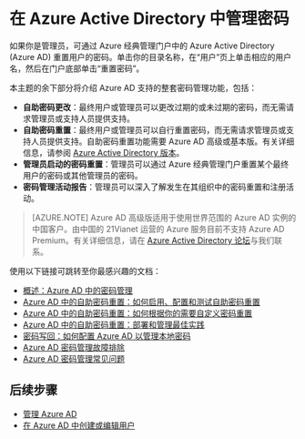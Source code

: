 <properties
    pageTitle="在 Azure Active Directory 中管理密码 | Azure"
    description="如何在 Azure Active Directory 中管理密码。"
    services="active-directory"
    documentationcenter=""
    author="curtand"
    manager="femila"
    editor="" />
<tags
    ms.assetid="a7679724-0ed5-4973-92e2-bd1285a6ef93"
    ms.service="active-directory"
    ms.workload="identity"
    ms.tgt_pltfrm="na"
    ms.devlang="na"
    ms.topic="article"
    ms.date="02/13/2017"
    wacn.date="03/07/2017"
    ms.author="curtand" />  


# 在 Azure Active Directory 中管理密码
如果你是管理员，可通过 Azure 经典管理门户中的 Azure Active Directory (Azure AD) 重置用户的密码。单击你的目录名称，在“用户”页上单击相应的用户名，然后在门户底部单击“重置密码”。

本主题的余下部分将介绍 Azure AD 支持的整套密码管理功能，包括：

- **自助密码更改**：最终用户或管理员可以更改过期的或未过期的密码，而无需请求管理员或支持人员提供支持。
- **自助密码重置**：最终用户或管理员可以自行重置密码，而无需请求管理员或支持人员提供支持。自助密码重置功能需要 Azure AD 高级或基本版。有关详细信息，请参阅 [Azure Active Directory 版本](/documentation/articles/active-directory-editions/)。
- **管理员启动的密码重置**：管理员可以通过 Azure 经典管理门户重置某个最终用户的密码或其他管理员的密码。
- **密码管理活动报告**：管理员可以深入了解发生在其组织中的密码重置和注册活动。

> [AZURE.NOTE]
Azure AD 高级版适用于使用世界范围的 Azure AD 实例的中国客户。由中国的 21Vianet 运营的 Azure 服务目前不支持 Azure AD Premium。有关详细信息，请在 [Azure Active Directory 论坛](https://feedback.azure.com/forums/169401-azure-active-directory/)与我们联系。
>
>

使用以下链接可跳转至你最感兴趣的文档：

- [概述：Azure AD 中的密码管理](/documentation/articles/active-directory-passwords-how-it-works/)
- [Azure AD 中的自助密码重置：如何启用、配置和测试自助密码重置](/documentation/articles/active-directory-passwords-getting-started/#enable-users-to-reset-their-azure-ad-passwords/)
- [Azure AD 中的自助密码重置：如何根据你的需要自定义密码重置](/documentation/articles/active-directory-passwords-customize/)
- [Azure AD 中的自助密码重置：部署和管理最佳实践](/documentation/articles/active-directory-passwords-best-practices/)
- [密码写回：如何配置 Azure AD 以管理本地密码](/documentation/articles/active-directory-passwords-getting-started/#enable-users-to-reset-or-change-their-ad-passwords/)
- [Azure AD 密码管理故障排除](/documentation/articles/active-directory-passwords-troubleshoot/)
- [Azure AD 密码管理常见问题](/documentation/articles/active-directory-passwords-faq/)

## 后续步骤
- [管理 Azure AD](/documentation/articles/active-directory-administer/)
- [在 Azure AD 中创建或编辑用户](/documentation/articles/active-directory-create-users/)

<!---HONumber=Mooncake_0227_2017-->
<!--Update_Description: update meta properties -->